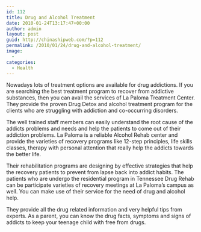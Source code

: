 ```yaml
---
id: 112
title: Drug and Alcohol Treatment
date: 2010-01-24T13:17:47+00:00
author: admin
layout: post
guid: http://chinashipweb.com/?p=112
permalink: /2010/01/24/drug-and-alcohol-treatment/
image:
  - 
categories:
  - Health
---
```

Nowadays lots of treatment options are available for drug addictions. If you are searching the best treatment program to recover from addictive substances, then you can avail the services of La Paloma Treatment Center. They provide the proven Drug Detox and alcohol treatment program for the clients who are struggling with addiction and co-occurring disorders.

The well trained staff members can easily understand the root cause of the addicts problems and needs and help the patients to come out of their addiction problems. La Paloma is a reliable Alcohol Rehab center and provide the varieties of recovery programs like 12-step principles, life skills classes, therapy with personal attention that really help the addicts towards the better life.

Their rehabilitation programs are designing by effective strategies that help the recovery patients to prevent from lapse back into addict habits. The patients who are undergo the residential program in Tennessee Drug Rehab can be participate varieties of recovery meetings at La Paloma&#8217;s campus as well. You can make use of their service for the need of drug and alcohol help.

They provide all the drug related information and very helpful tips from experts. As a parent, you can know the drug facts, symptoms and signs of addicts to keep your teenage child with free from drugs.